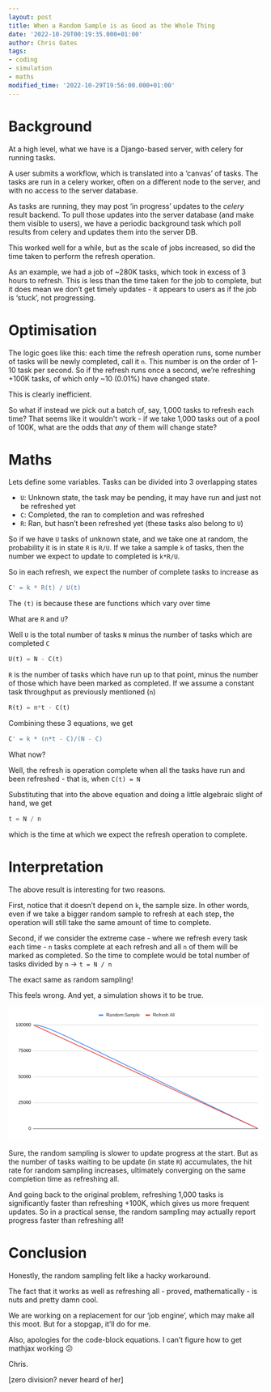```yaml
---
layout: post
title: When a Random Sample is as Good as the Whole Thing
date: '2022-10-29T00:19:35.000+01:00'
author: Chris Oates
tags:
- coding
- simulation
- maths
modified_time: '2022-10-29T19:56:00.000+01:00'
---
```


# Background

At a high level, what we have is a Django-based server, with celery for running tasks.

A user submits a workflow, which is translated into a ‘canvas’ of tasks. The tasks are run in a celery worker, often on a different node to the server, and with no access to the server database.

As tasks are running, they may post ‘in progress’ updates to the *celery* result backend. To pull those updates into the server database (and make them visible to users), we have a periodic background task which poll results from celery and updates them into the server DB.

This worked well for a while, but as the scale of jobs increased, so did the time taken to perform the refresh operation.

As an example, we had a job of ~280K tasks, which took in excess of 3 hours to refresh. This is less than the time taken for the job to complete, but it does mean we don’t get timely updates - it appears to users as if the job is ‘stuck’, not progressing.

# Optimisation

The logic goes like this: each time the refresh operation runs, some number of tasks will be newly completed, call it `n`. This number is on the order of 1-10 task per second. So if the refresh runs once a second, we’re refreshing +100K tasks, of which only ~10 (0.01%) have changed state.

This is clearly inefficient.

So what if instead we pick out a batch of, say, 1,000 tasks to refresh each time? That seems like it wouldn't work - if we take 1,000 tasks out of a pool of 100K, what are the odds that *any* of them will change state?

# Maths

Lets define some variables. Tasks can be divided into 3 overlapping states

- `U`: Unknown state, the task may be pending, it may have run and just not be refreshed yet
- `C`: Completed, the ran to completion and was refreshed
- `R`: Ran, but hasn’t been refreshed yet (these tasks also belong to `U`)

So if we have `U` tasks of unknown state, and we take one at random, the probability it is in state `R` is `R/U`. If we take a sample `k` of tasks, then the number we expect to update to completed is `k*R/U`.

So in each refresh, we expect the number of complete tasks to increase as

```python
C' = k * R(t) / U(t)
```

The `(t)` is because these are functions which vary over time

What are `R` and `U`?

Well `U` is the total number of tasks `N` minus the number of tasks which are completed `C`

```python
U(t) = N - C(t)
```

`R` is the number of tasks which have run up to that point, minus the number of those which have been marked as completed. If we assume a constant task throughput as previously mentioned (`n`)

```python
R(t) = n*t - C(t)
```

Combining these 3 equations, we get

```python
C' = k * (n*t - C)/(N - C)
```

What now?

Well, the refresh is operation complete when all the tasks have run and been refreshed - that is, when `C(t) = N`

Substituting that into the above equation and doing a little algebraic slight of hand, we get

```python
t = N / n
```

which is the time at which we expect the refresh operation to complete.

# Interpretation

The above result is interesting for two reasons.

First, notice that it doesn’t depend on `k`, the sample size. In other words, even if we take a bigger random sample to refresh at each step, the operation will still take the same amount of time to complete.

Second, if we consider the extreme case - where we refresh every task each time - `n` tasks complete at each refresh and all `n` of them will be marked as completed. So the time to complete would be total number of tasks divided by `n` -> `t = N / n`

The exact same as random sampling!

This feels wrong. And yet, a simulation shows it to be true.

![Simulated random sampling vs refresh all](/assets/refresh-plot.png)

Sure, the random sampling is slower to update progress at the start. But as the number of tasks waiting to be update (in state `R`) accumulates, the hit rate for random sampling increases, ultimately converging on the same completion time as refreshing all.

And going back to the original problem, refreshing 1,000 tasks is significantly faster than refreshing +100K, which gives us more frequent updates. So in a practical sense, the random sampling may actually report progress faster than refreshing all!

# Conclusion

Honestly, the random sampling felt like a hacky workaround.

The fact that it works as well as refreshing all - proved, mathematically - is nuts and pretty damn cool.

We are working on a replacement for our ‘job engine’, which may make all this moot. But for a stopgap, it’ll do for me.

Also, apologies for the code-block equations. I can’t figure how to get mathjax working 😕


Chris.


[zero division? never heard of her]